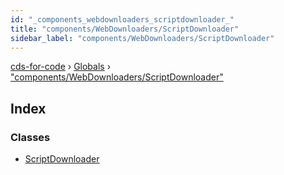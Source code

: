 ```yaml
---
id: "_components_webdownloaders_scriptdownloader_"
title: "components/WebDownloaders/ScriptDownloader"
sidebar_label: "components/WebDownloaders/ScriptDownloader"
---
```


[cds-for-code](../index.md) › [Globals](../globals.md) › ["components/WebDownloaders/ScriptDownloader"](_components_webdownloaders_scriptdownloader_.md)

## Index

### Classes

* [ScriptDownloader](../classes/_components_webdownloaders_scriptdownloader_.scriptdownloader.md)

